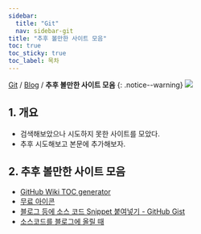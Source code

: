 ```yaml
---
sidebar:
  title: "Git"
  nav: sidebar-git
title: "추후 볼만한 사이트 모음"
toc: true
toc_sticky: true
toc_label: 목차
---
```

[Git](/git/) / [Blog](/git/blog/) / **추후 볼만한 사이트 모음**
{: .notice--warning}
![](https://pages.github.com/images/logo.svg)
## 1. 개요
- 검색해보았으나 시도하지 못한 사이트를 모았다.
- 추후 시도해보고 본문에 추가해보자.


## 2. 추후 볼만한 사이트 모음
* [GitHub Wiki TOC generator](https://ecotrust-canada.github.io/markdown-toc/)
* [무료 아이콘](https://fontawesome.com/v5.15/icons?d=gallery&p=3&s=solid&m=free)
* [블로그 등에 소스 코드 Snippet 붙여넣기 - GitHub Gist](https://hanmomhanda.tistory.com/entry/%EB%B8%94%EB%A1%9C%EA%B7%B8-%EB%93%B1%EC%97%90-%EC%86%8C%EC%8A%A4-%EC%BD%94%EB%93%9C-Snippet-%EB%B6%99%EC%97%AC%EB%84%A3%EA%B8%B0-GitHub-Gist)
* [소스코드를 블로그에 올릴 때](https://velog.io/@yeseolee/%EC%86%8C%EC%8A%A4%EC%BD%94%EB%93%9C%EB%A5%BC-%EB%B8%94%EB%A1%9C%EA%B7%B8%EC%97%90-%EC%98%AC%EB%A6%B4%EB%95%8C)


